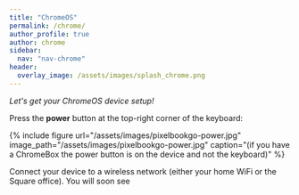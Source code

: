 ```yaml
---
title: "ChromeOS"
permalink: /chrome/
author_profile: true
author: chrome
sidebar:
  nav: "nav-chrome"
header:
  overlay_image: /assets/images/splash_chrome.png
---
```


_Let's get your ChromeOS device setup!_

Press the __power__ button at the top-right corner of the keyboard: 

{% include figure url="/assets/images/pixelbookgo-power.jpg" image_path="/assets/images/pixelbookgo-power.jpg" caption="(if you have a ChromeBox the power button is on the device and not the keyboard)" %}

Connect your device to a wireless network (either your home WiFi or the Square office). You will soon see



